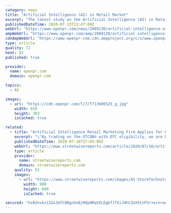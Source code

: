 ```yaml
---
category: news
title: "Artificial Intelligence (AI) in Retail Market"
excerpt: "The latest study on the Artificial Intelligence (AI) in Retail market published by the Reports and Data offers a deep understanding of the various market dynamics such as the challenges, drivers, trends, and opportunities. The report further elaborates on ..."
publishedDateTime: 2020-07-13T13:47:00Z
webUrl: "https://www.openpr.com/news/2089130/artificial-intelligence-ai-in-retail-market-overview"
ampWebUrl: "https://www.openpr.com/amp/2089130/artificial-intelligence-ai-in-retail-market-overview"
cdnAmpWebUrl: "https://www-openpr-com.cdn.ampproject.org/c/s/www.openpr.com/amp/2089130/artificial-intelligence-ai-in-retail-market-overview"
type: article
quality: 72
heat: 82
published: true

provider:
  name: openpr.com
  domain: openpr.com

topics:
  - AI

images:
  - url: "https://cdn.openpr.com/T/7/T713606525_g.jpg"
    width: 650
    height: 303
    isCached: true

related:
  - title: "Artificial Intelligence Retail Marketing Firm Applies for OTCQB Listing"
    excerpt: "\"By trading on the OTCQB® with DTC eligibility, we are being attentive to this investor demand, in a nation that has one of the largest retail markets,\" Loop CEO Rob Anson said in the release. \"With so many US-based opportunities and partnerships already in the pipeline,"
    publishedDateTime: 2020-07-16T17:03:00Z
    webUrl: "https://www.streetwisereports.com/article/2020/07/16/artificial-intelligence-retail-marketing-firm-applies-for-otcqb-listing.html"
    type: article
    provider:
      name: streetwisereports.com
      domain: streetwisereports.com
    quality: 52
    images:
      - url: "https://www.streetwisereports.com/images/AS-StockTechnologyPhone211-18-900.jpg"
        width: 900
        height: 600
        isCached: true

secured: "hsB3nvkx1IGxJmfCQBgnXu0jMdpHRqVXLEgbf1fXiJ4hCZoX5CnP3r+ern+aemIXkfbel6gT5sGAJNbUL135VLDrz6Razk0+yuTBFPA0fTlpYe1Fk3TifbHG5dvKQRc1PLmQEOdQriLoBSQjnlUR3X6pBmhSrF+wvlcv2oIuBz4m4jDgS8WKIlrsVc2CfXSrjdPzN4DYP7J1NkKwAHeb5whTxcBPMpyN8X8wZahLDicIzKqTFhg9kCmCPi/X9dVJ8hHTjD4O3ElZKHoXPZIF5hDPEMPthHV7tAybarn2yV5J4AesghexNGTxENCDq82JlJd5vqNgxH0u5mQxLMrJuw==;IMhNsP4C17ZOtiULkMHxJw=="
---
```


